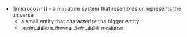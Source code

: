 - [[microcosm]] -  a miniature system that resembles or represents the universe
    - a small entity that characterise the bigger entity
    - அண்டத்தில் உள்ளதை பிண்டத்தில் வைத்தவா

